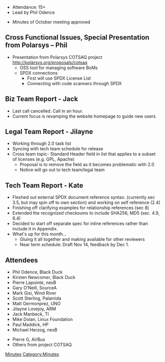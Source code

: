   - Attendance: 15+
  - Lead by Phil Odence

<!-- end list -->

  - Minutes of October meeting approved

## Cross Functional Issues, Special Presentation from Polarsys – Phil

  - Presentation from Polarsys COTSAQ project
    <http://polarsys.org/proposals/cotsaq>
      - OSS tool for managing software BoMs
      - SPDX connections
          - First will use SPDX License List
          - Connecting with code scanners through SPDX

## Biz Team Report - Jack

  - Last call cancelled. Call in an hour.
  - Current focus is revamping the website homepage to guide new users

## Legal Team Report - Jilayne

  - Working through 2.0 task list
  - Syncing with tech team schedule for release
  - Cross team topic- Standard Header field in list that applies to a
    subset of licenses (e.g. GPL, Apache)
      - Proposal is to remove the field as it becomes problematic with
        2.0
      - Notice will go out to tech team/legal team

## Tech Team Report - Kate

  - Fleshed out external SPDX document reference syntax. (currently sec
    3.5, but may spin off to own section) and working on self reference
    (2.4)
  - Finishing off clarifying examples for relationship references (sec
    8)
  - Extended the recognized checksums to include SHA256, MD5 (sec. 4.9,
    6.4)
  - Decided to start off separate spec for inline references rather than
    include it in Appendix.
  - What's up for this month...
      - Gluing it all together and making available for other reviewers
      - Near term schedule: Draft Nov 14, feedback by Dec 1.

## Attendees

  - Phil Odence, Black Duck
  - Kirsten Newcomer, Black Duck
  - Pierre Lapointe, nexB
  - Gary O’Neill, SourceA
  - Mark Gisi, Wind River
  - Scott Sterling, Palamida
  - Matt Germonprez, UNO
  - Jilayne Lovejoy, ARM
  - Jack Manbeck, TI
  - Mike Dolan, Linux Foundation
  - Paul Maddick, HP
  - Michael Herzog, nexB

<!-- end list -->

  - Pierre G, AirBus
  - Others from project COTSAQ

[Minutes](Category:General "wikilink")
[Category:Minutes](Category:Minutes "wikilink")

